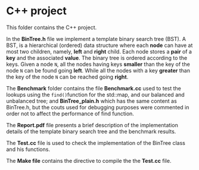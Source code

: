 # C++ project

This folder contains the C++ project.

In the **BinTree.h** file we implement a template binary search tree (BST). A BST, is a hierarchical (ordered) data structure where each **node** can have at most two children, namely, **left** and **right** child. Each node stores a **pair** of a **key** and the associated **value**. The binary tree is ordered according to the keys. Given a node `N`, all the nodes having keys **smaller** than the key of the node `N` can be found going **left**. While all the nodes with a key **greater** than the key of the node `N` can be reached going **right**. 

The **Benchmark** folder contains the file **Benchmark.cc** used to test the lookups using the `find()`function for the std::map, and our balanced and unbalanced tree; and **BinTree_plain.h** which has the same content as BinTree.h, but the couts used for debugging purposes were commented in order not to affect the performance of find function.

The **Report.pdf** file presents a brief description of the implementation details of the template binary search tree and the benchmark results.

The **Test.cc** file is used to check the implementation of the BinTree class and his functions.

The **Make file** contains the directive to compile the the **Test.cc** file.



